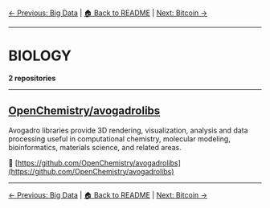 [← Previous: Big Data](big-data.txt) | [🏠 Back to README](../README.md) | [Next: Bitcoin →](bitcoin.txt)

---

# BIOLOGY

**2 repositories**

---

## [OpenChemistry/avogadrolibs](https://github.com/OpenChemistry/avogadrolibs)

Avogadro libraries provide 3D rendering, visualization, analysis and data processing useful in computational chemistry, molecular modeling, bioinformatics, materials science, and related areas.

🔗 [https://github.com/OpenChemistry/avogadrolibs](https://github.com/OpenChemistry/avogadrolibs)

---


[← Previous: Big Data](big-data.txt) | [🏠 Back to README](../README.md) | [Next: Bitcoin →](bitcoin.txt)
